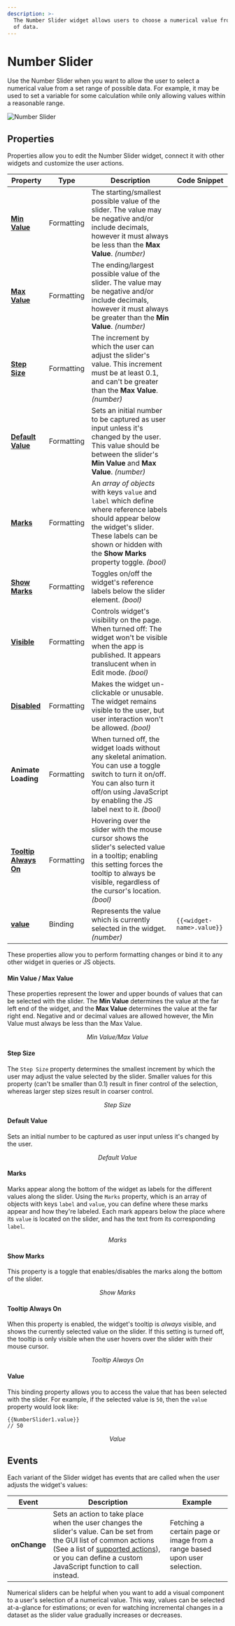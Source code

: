 ```yaml
---
description: >-
  The Number Slider widget allows users to choose a numerical value from a range
  of data.
---
```


# Number Slider

Use the Number Slider when you want to allow the user to select a numerical value from a set range of possible data. For example, it may be used to set a variable for some calculation while only allowing values within a reasonable range.

![Number Slider](</img/as_number.png>)

## Properties

Properties allow you to edit the Number Slider widget, connect it with other widgets and customize the user actions.

| Property                                                            | Type       | Description                                                                                                                                                                                                            | Code Snippet              |
| ------------------------------------------------------------------- | ---------- | ---------------------------------------------------------------------------------------------------------------------------------------------------------------------------------------------------------------------- | ------------------------- |
| [**Min Value**](number-slider.md#min-value-max-value)       | Formatting | The starting/smallest possible value of the slider. The value may be negative and/or include decimals, however it must always be less than the **Max Value**. _(number)_                                               |                           |
| [**Max Value**](number-slider.md#min-value-max-value)       | Formatting | The ending/largest possible value of the slider. The value may be negative and/or include decimals, however it must always be greater than the **Min Value**. _(number)_                                               |                           |
| [**Step Size**](number-slider.md#step-size)                 | Formatting | The increment by which the user can adjust the slider's value. This increment must be at least 0.1, and can't be greater than the **Max Value**. _(number)_                                                            |                           |
| [**Default Value**](number-slider.md#default-value)         | Formatting | Sets an initial number to be captured as user input unless it's changed by the user. This value should be between the slider's **Min Value** and **Max Value**. _(number)_                                             |                           |
| [**Marks**](number-slider.md#marks)                         | Formatting | An _array of objects_ with keys `value` and `label` which define where reference labels should appear below the widget's slider. These labels can be shown or hidden with the **Show Marks** property toggle. _(bool)_ |                           |
| [**Show Marks**](number-slider.md#show-marks)               | Formatting | Toggles on/off the widget's reference labels below the slider element. _(bool)_                                                                                                                                        |                           |
| [**Visible**](../#visible)                                  | Formatting | Controls widget's visibility on the page. When turned off: The widget won't be visible when the app is published. It appears translucent when in Edit mode. _(bool)_                                                   |                           |
| [**Disabled**](../#disabled)                                | Formatting | Makes the widget un-clickable or unusable. The widget remains visible to the user, but user interaction won't be allowed. _(bool)_                                                                                     |                           |
| **Animate Loading**                                                 | Formatting | When turned off, the widget loads without any skeletal animation. You can use a toggle switch to turn it on/off. You can also turn it off/on using JavaScript by enabling the JS label next to it. _(bool)_            |                           |
| [**Tooltip Always On**](number-slider.md#tooltip-always-on) | Formatting | Hovering over the slider with the mouse cursor shows the slider's selected value in a tooltip; enabling this setting forces the tooltip to always be visible, regardless of the cursor's location. _(bool)_            |                           |
| [**value**](number-slider.md#value)                         | Binding    | Represents the value which is currently selected in the widget. _(number)_                                                                                                                                             | `{{<widget-name>.value}}` |

These properties allow you to perform formatting changes or bind it to any other widget in queries or JS objects.

#### Min Value / Max Value

These properties represent the lower and upper bounds of values that can be selected with the slider. The **Min Value** determines the value at the far left end of the widget, and the **Max Value** determines the value at the far right end. Negative and or decimal values are allowed however, the Min Value must always be less than the Max Value.

<figure>
  <object data="https://www.youtube.com/embed/VphLW50YPKo?autoplay=0" width='860px' height='515px'></object> 
  <figcaption align="center"><i>Min Value/Max Value</i></figcaption>
</figure>


#### Step Size

The `Step Size` property determines the smallest increment by which the user may adjust the value selected by the slider. Smaller values for this property (can't be smaller than 0.1) result in finer control of the selection, whereas larger step sizes result in coarser control.

<figure>
  <object data="https://www.youtube.com/embed/mecwJ-D49gU?autoplay=0" width='860px' height='515px'></object> 
  <figcaption align="center"><i>Step Size</i></figcaption>
</figure>

#### Default Value

Sets an initial number to be captured as user input unless it's changed by the user.

<figure>
  <object data="https://www.youtube.com/embed/GOQ0SguBbp0?autoplay=0" width='860px' height='515px'></object> 
  <figcaption align="center"><i>Default Value</i></figcaption>
</figure>

#### Marks

Marks appear along the bottom of the widget as labels for the different values along the slider. Using the `Marks` property, which is an array of objects with keys `label` and `value`, you can define where these marks appear and how they're labeled. Each mark appears below the place where its `value` is located on the slider, and has the text from its corresponding `label`.

<figure>
  <object data="https://www.youtube.com/embed/9lkNIjJ8EFs?autoplay=0" width='860px' height='515px'></object> 
  <figcaption align="center"><i>Marks</i></figcaption>
</figure>

#### Show Marks

This property is a toggle that enables/disables the marks along the bottom of the slider.

<figure>
  <object data="https://www.youtube.com/embed/-4DS16RBkeI?autoplay=0" width='860px' height='515px'></object> 
  <figcaption align="center"><i>Show Marks</i></figcaption>
</figure>

#### Tooltip Always On

When this property is enabled, the widget's tooltip is _always_ visible, and shows the currently selected value on the slider. If this setting is turned off, the tooltip is only visible when the user hovers over the slider with their mouse cursor.

<figure>
  <object data="https://www.youtube.com/embed/mtlqTYBplqk?autoplay=0" width='860px' height='515px'></object> 
  <figcaption align="center"><i>Tooltip Always On</i></figcaption>
</figure>

#### Value

This binding property allows you to access the value that has been selected with the slider. For example, if the selected value is `50`, then the `value` property would look like:

```
{{NumberSlider1.value}}
// 50
```

<figure>
  <object data="https://www.youtube.com/embed/AD89aGY2Kwc?autoplay=0" width='860px' height='515px'></object> 
  <figcaption align="center"><i>Value</i></figcaption>
</figure>

## Events

Each variant of the Slider widget has events that are called when the user adjusts the widget's values:

| Event        | Description                                                                                                                                                                                                                                                                                       | Example                                                                  |
| ------------ | ------------------------------------------------------------------------------------------------------------------------------------------------------------------------------------------------------------------------------------------------------------------------------------------------- | ------------------------------------------------------------------------ |
| **onChange** | Sets an action to take place when the user changes the slider's value. Can be set from the GUI list of common actions (See a list of [supported actions](/reference/appsmith-framework/widget-actions/README.md)), or you can define a custom JavaScript function to call instead. | Fetching a certain page or image from a range based upon user selection. |

Numerical sliders can be helpful when you want to add a visual component to a user's selection of a numerical value. This way, values can be selected at-a-glance for estimations; or even for watching incremental changes in a dataset as the slider value gradually increases or decreases.
